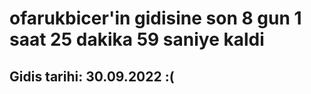 # ofarukbicer'in gidisine son 8 gun 1 saat 25 dakika 59 saniye kaldi

## Gidis tarihi: 30.09.2022 :(